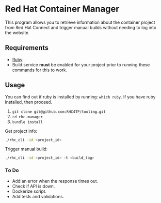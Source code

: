 Red Hat Container Manager
=========================

This program allows you to retrieve information about the container project from Red Hat Connect and trigger manual builds without needing to log into the website.

## Requirements

- [Ruby](https://www.ruby-lang.org/en/documentation/installation/)
- Build service **must** be enabled for your project prior to running these commands for this to work.

## Usage

You can find out if ruby is installed by running:  `which ruby`. If you have ruby installed, then proceed.

1. `git clone git@github.com:RHC4TP/tooling.git`
2. `cd rhc-manager`
3. `bundle install`

Get project info:

```sh
./rhc_cli -id <project_id>
```

Trigger manual build:

```sh
./rhc_cli -id <project_id> -t <build_tag>
```

### To Do

* Add an error when the response times out.
* Check if API is down.
* Dockerize script.
* Add tests and validations.
